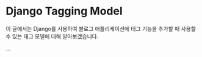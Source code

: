 # Django Tagging Model

이 글에서는 Django를 사용하여 블로그 애플리케이션에 태그 기능을 추가할 때 사용할 수 있는 태그 모델에 대해 알아보겠습니다.

...